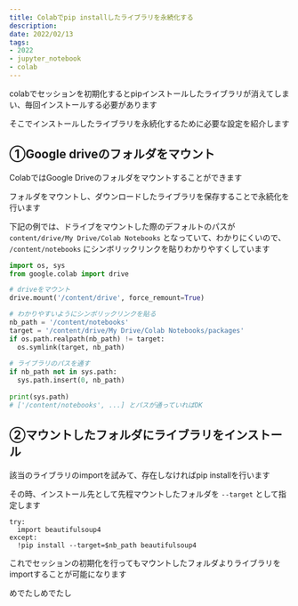 ```yaml
---
title: Colabでpip installしたライブラリを永続化する
description:
date: 2022/02/13
tags:
- 2022
- jupyter_notebook
- colab
---
```


colabでセッションを初期化するとpipインストールしたライブラリが消えてしまい、毎回インストールする必要があります

そこでインストールしたライブラリを永続化するために必要な設定を紹介します

## ①Google driveのフォルダをマウント

ColabではGoogle Driveのフォルダをマウントすることができます

フォルダをマウントし、ダウンロードしたライブラリを保存することで永続化を行います

下記の例では、ドライブをマウントした際のデフォルトのパスが `content/drive/My Drive/Colab Notebooks` となっていて、わかりにくいので、 `/content/notebooks` にシンボリックリンクを貼りわかりやすくしています

```python
import os, sys
from google.colab import drive

# driveをマウント
drive.mount('/content/drive', force_remount=True)

# わかりやすいようにシンボリックリンクを貼る
nb_path = '/content/notebooks'
target = '/content/drive/My Drive/Colab Notebooks/packages'
if os.path.realpath(nb_path) != target:
  os.symlink(target, nb_path)
  
# ライブラリのパスを通す
if nb_path not in sys.path:
  sys.path.insert(0, nb_path)
  
print(sys.path)
# ['/content/notebooks', ...] とパスが通っていればOK
```


## ②マウントしたフォルダにライブラリをインストール

該当のライブラリのimportを試みて、存在しなければpip installを行います

その時、インストール先として先程マウントしたフォルダを `--target` として指定します

```jupyter
try:
  import beautifulsoup4
except:
  !pip install --target=$nb_path beautifulsoup4
```

これでセッションの初期化を行ってもマウントしたフォルダよりライブラリをimportすることが可能になります

めでたしめでたし
